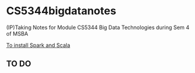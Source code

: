 # CS5344bigdatanotes
(IP)Taking Notes for Module CS5344 Big Data Technologies during Sem 4 of MSBA

[To install Spark and Scala](https://medium.freecodecamp.org/installing-scala-and-apache-spark-on-mac-os-837ae57d283f)

## TO DO